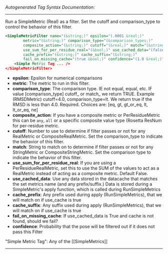 <!-- THIS IS AN AUTOGENERATED FILE: Don't edit it directly, instead change the schema definition in the code itself. -->

_Autogenerated Tag Syntax Documentation:_

---
Run a SimpleMetric (Real) as a filter.  Set the cutoff and comparison_type to control the behavior of this filter.

```xml
<SimpleMetricFilter name="(&string;)" epsilon="(.0001 &real;)"
        metric="(&string;)" comparison_type="(&comparison_types;)"
        composite_action="(&string;)" cutoff="(&real;)" match="(&string;)"
        use_sum_for_per_residue_real="(&bool;)" use_cached_data="(false &bool;)"
        cache_prefix="(&string;)" cache_suffix="(&string;)"
        fail_on_missing_cache="(true &bool;)" confidence="(1.0 &real;)" >
    <Simple Metric Tag ... />
</SimpleMetricFilter>
```

-   **epsilon**: Epsilon for numerical comparisons
-   **metric**: The metric to run in this filter.
-   **comparison_type**: The comparison type.  IE not equal, equal, etc.  IF value [comparison_type] cutoff_ or match_ we return TRUE.  Example (RMSDMetric) cutoff=4.0, comparison_type=lt.  We return true if the RMSD is less than 4.0. Required. Choices are: 
[eq, gt, gt_or_eq, lt, lt_or_eq, ne]
-   **composite_action**: If you have a composite metric or PerResidueMetric this can be `any`, `all` or a specific composite value type (Rosetta ResNum for per-residue metric.
-   **cutoff**: Number to use to determine if filter passes or not for any RealMetric or CompositeRealMetric.  Set the comparison_type to indicate the behavior of this filter.
-   **match**: String to match on to determine if filter passes or not for any StringMetric or CompositeStringMetric.  Set the comparison type to indicate the behavior of this filter.
-   **use_sum_for_per_residue_real**: If you are using a PerResidueRealMetric, set this to use the SUM of the values to act as a RealMetric instead of acting as a composite metric.  Default False.
-   **use_cached_data**: Use any data stored in the datacache that matches the set metrics name (and any prefix/suffix.)  Data is stored during a SimpleMetric's apply function, which is called during RunSimpleMetrics
-   **cache_prefix**: Any prefix used during apply (RunSimpleMetrics), that we will match on if use_cache is true
-   **cache_suffix**: Any suffix used during apply (RunSimpleMetrics), that we will match on if use_cache is true
-   **fail_on_missing_cache**: If use_cached_data is True and cache is not found, should we fail?
-   **confidence**: Probability that the pose will be filtered out if it does not pass this Filter


"Simple Metric Tag": Any of the [[SimpleMetrics]]

---
